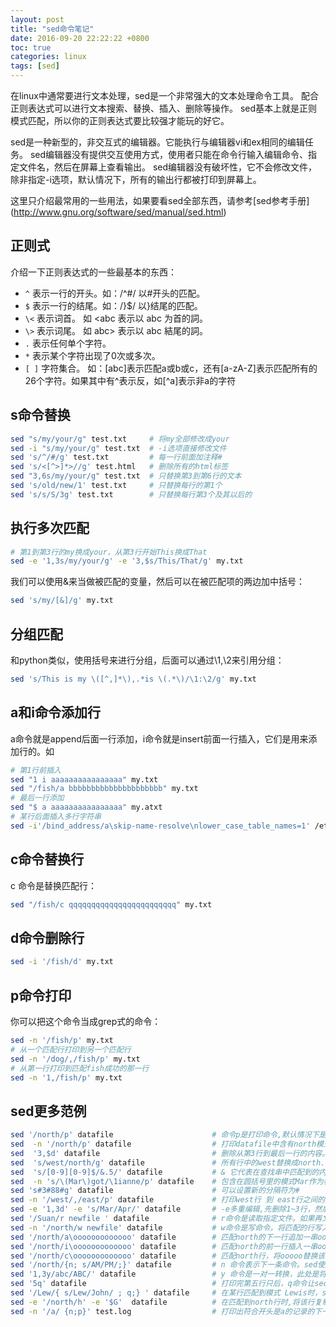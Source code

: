 ```yaml
---
layout: post
title: "sed命令笔记"
date: 2016-09-20 22:22:22 +0800
toc: true
categories: linux
tags: [sed]
---
```


在linux中通常要进行文本处理，sed是一个非常强大的文本处理命令工具。
配合正则表达式可以进行文本搜索、替换、插入、删除等操作。
sed基本上就是正则模式匹配，所以你的正则表达式要比较强才能玩的好它。

sed是一种新型的，非交互式的编辑器。它能执行与编辑器vi和ex相同的编辑任务。
sed编辑器没有提供交互使用方式，使用者只能在命令行输入编辑命令、指定文件名，然后在屏幕上查看输出。
sed编辑器没有破坏性，它不会修改文件，除非指定-i选项，默认情况下，所有的输出行都被打印到屏幕上。

这里只介绍最常用的一些用法，如果要看sed全部东西，请参考[sed参考手册]
(http://www.gnu.org/software/sed/manual/sed.html) <!--more-->

## 正则式
介绍一下正则表达式的一些最基本的东西：

- `^`   表示一行的开头。如：/^#/ 以#开头的匹配。
- `$`   表示一行的结尾。如：/}$/ 以}结尾的匹配。
- `\<`  表示词首。 如 \<abc 表示以 abc 为首的詞。
- `\>`  表示词尾。 如 abc\> 表示以 abc 結尾的詞。
- `.`   表示任何单个字符。
- `*`   表示某个字符出现了0次或多次。
- `[ ]` 字符集合。 如：[abc]表示匹配a或b或c，还有[a-zA-Z]表示匹配所有的26个字符。如果其中有^表示反，如[^a]表示非a的字符

## s命令替换
``` bash
sed "s/my/your/g" test.txt     # 将my全部修改成your
sed -i "s/my/your/g" test.txt  # -i选项直接修改文件
sed 's/^/#/g' test.txt         # 每一行前面加注释#
sed 's/<[^>]*>//g' test.html   # 删除所有的html标签
sed "3,6s/my/your/g" test.txt  # 只替换第3到第6行的文本
sed 's/old/new/1' test.txt     # 只替换每行的第1个
sed 's/s/S/3g' test.txt        # 只替换每行第3个及其以后的
```

## 执行多次匹配
``` bash
# 第1到第3行的my换成your，从第3行开始This换成That
sed -e '1,3s/my/your/g' -e '3,$s/This/That/g' my.txt
```

我们可以使用&来当做被匹配的变量，然后可以在被匹配项的两边加中括号：
``` bash
sed 's/my/[&]/g' my.txt
```

## 分组匹配
和python类似，使用括号来进行分组，后面可以通过\1,\2来引用分组：
``` bash
sed 's/This is my \([^,]*\),.*is \(.*\)/\1:\2/g' my.txt
```

## a和i命令添加行
a命令就是append后面一行添加，i命令就是insert前面一行插入，它们是用来添加行的。如
``` bash
# 第1行前插入
sed "1 i aaaaaaaaaaaaaaaa" my.txt
sed "/fish/a bbbbbbbbbbbbbbbbbbbbb" my.txt
# 最后一行添加
sed "$ a aaaaaaaaaaaaaaaa" my.atxt
# 某行后面插入多行字符串
sed -i'/bind_address/a\skip-name-resolve\nlower_case_table_names=1' /etc/mysql/my.cnf
```

## c命令替换行
c 命令是替换匹配行：
``` bash
sed "/fish/c qqqqqqqqqqqqqqqqqqqqqqqq" my.txt
```

## d命令删除行
``` bash
sed -i '/fish/d' my.txt
```

## p命令打印
你可以把这个命令当成grep式的命令：
``` bash
sed -n '/fish/p' my.txt
# 从一个匹配行打印到另一个匹配行
sed -n '/dog/,/fish/p' my.txt
# 从第一行打印到匹配fish成功的那一行
sed -n '1,/fish/p' my.txt
```

## sed更多范例
``` bash
sed '/north/p' datafile                      # 命令p是打印命令,默认情况下是打印所有输入行；选项-n是用于取消默认的打印操作。
sed  -n '/north/p' datafile                  # 打印datafile中含有north模式的行，只打印匹配到的行。
sed  '3,$d' datafile                         # 删除从第3行到最后一行的内容。
sed  's/west/north/g' datafile               # 所有行中的west替换成north.若无g,则每行的第一个west被替换。
sed  's/[0-9][0-9]$/&.5/' datafile           # & 它代表在查找串中匹配到的内容，这个例子中，所有两位数结尾的行后面都被加上.5
sed  -n 's/\(Mar\)got/\1ianne/p' datafile    # 包含在圆括号里的模式Mar作为标签1 保存于特定的寄存器中。替换串可通过\1引用它。则Margot被替换成Marianne。
sed 's#3#88#g' datafile                      # 可以设置新的分隔符为#
sed -n '/west/,/east/p' datafile             # 打印west行 到 east行之间的所有行
sed -e '1,3d' -e 's/Mar/Apr/' datafile       # -e多重编辑,先删除1~3行，然后进行替换。
sed '/Suan/r newfile ' datafile              # r命令是读取指定文件。如果再文件datafile 的某一行匹配到Suan，就在该行后面读入文件newfile的内容。
sed -n '/north/w newfile' datafile           # w命令是写命令，将匹配的行写入newfile文件中。
sed '/north/a\ooooooooooooo' datafile        # 匹配north的下一行追加一串ooooo字符。
sed '/north/i\ooooooooooooo' datafile        # 匹配north的前一行插入一串ooooo字符。
sed '/north/c\ooooooooooooo' datafile        # 匹配north行，将ooooo替换该行。
sed '/north/{n; s/AM/PM/;}' datafile         # n 命令表示下一条命令。sed使用该命令获取输入文件的下一行，并将其读入到模式缓冲区中，任何sed命令都将应用到匹配行的下一行上。此处命令的含义是：匹配到含有north后，将输入行下移一行 然后将下一行文本中的AM替换成PM。可以认为n命令是跳跃一行。
sed '1,3y/abc/ABC/' datafile                 # y 命令是一对一转换，此处是将1~3行中a->A b->B c->C转换。
sed '5q' datafile                            # 打印完第五行只后，q命令让sed程序退出.
sed '/Lew/{ s/Lew/John/ ; q;} ' datafile     # 在某行匹配到模式 Lewis时，s表示先用John替换Lewis，然后q命令让sed程序退出。
sed -e '/north/h' -e '$G'  datafile          # 在匹配到north行时,将该行复制到暂存缓冲区中，然后再匹配最后一行后取出暂存缓冲区的内容追加在文件尾部。
sed -n '/a/ {n;p}' test.log                  # 打印出符合开头是a的记录的下一行
```
